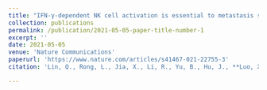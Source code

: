 ```yaml
---
title: "IFN-γ-dependent NK cell activation is essential to metastasis suppression by engineered Salmonella "
collection: publications
permalink: /publication/2021-05-05-paper-title-number-1
excerpt: ''
date: 2021-05-05
venue: 'Nature Communications'
paperurl: 'https://www.nature.com/articles/s41467-021-22755-3'
citation: 'Lin, Q., Rong, L., Jia, X., Li, R., Yu, B., Hu, J., **Luo, X**., Badea, S.R., Xu, C., Fu, G., et al. (2021). &quot;IFN-γ-dependent NK cell activation is essential to metastasis suppression by engineered Salmonella.&quot; <i>Nature Communications</i>. 12(2537).'

---
```


